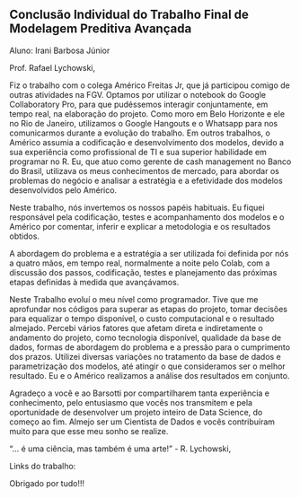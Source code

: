 ## Conclusão Individual do Trabalho Final de Modelagem Preditiva Avançada
Aluno:  Irani Barbosa Júnior
 
Prof. Rafael Lychowski,
 
Fiz o trabalho com o colega Américo Freitas Jr, que já participou comigo de outras atividades na FGV. Optamos por utilizar o notebook do Google Collaboratory Pro, para que pudéssemos interagir conjuntamente, em tempo real, na elaboração do projeto. Como moro em Belo Horizonte e ele no Rio de Janeiro, utilizamos o Google Hangouts e o Whatsapp para nos comunicarmos durante a evolução do trabalho. Em outros trabalhos, o Américo assumia a codificação e desenvolvimento dos modelos, devido a sua experiência como profissional de TI e sua superior habilidade em programar no R. Eu, que atuo como gerente de cash management no Banco do Brasil, utilizava os meus conhecimentos de mercado, para abordar os problemas do negócio e analisar a estratégia e a efetividade dos modelos desenvolvidos pelo Américo. 
 
Neste trabalho, nós invertemos os nossos papéis habituais. Eu fiquei responsável pela codificação, testes e acompanhamento dos modelos e o Américo por comentar, inferir e explicar a metodologia e os resultados obtidos. 
 
A abordagem do problema e a estratégia a ser utilizada foi definida por nós a quatro mãos, em tempo real, normalmente a noite pelo Colab, com a discussão dos passos, codificação, testes e planejamento das próximas etapas definidas à medida que avançávamos.
 
Neste Trabalho evoluí o meu nível como programador. Tive que me aprofundar nos códigos para superar as etapas do projeto, tomar decisões para equalizar o tempo disponível, o custo computacional e o resultado almejado. Percebi vários fatores que afetam direta e indiretamente o andamento do projeto, como tecnologia disponível, qualidade da base de dados, formas de abordagem do problema e a pressão para o cumprimento dos prazos. Utilizei diversas variações no tratamento da base de dados e parametrização dos modelos, até atingir o que consideramos ser o melhor resultado. Eu e o Américo realizamos a análise dos resultados em conjunto.
 
Agradeço a você e ao Barsotti por compartilharem tanta experiência e conhecimento, pelo entusiasmo que vocês nos transmitem e pela oportunidade de desenvolver um projeto inteiro de Data Science, do começo ao fim. Almejo ser um Cientista de Dados e vocês contribuíram muito para que esse meu sonho se realize.
 
“... é uma ciência, mas também é uma arte!” - R. Lychowski,

Links do trabalho:

Obrigado por tudo!!!